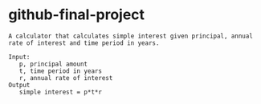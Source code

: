 # github-final-project
    A calculator that calculates simple interest given principal, annual rate of interest and time period in years.
    
    Input:
       p, principal amount
       t, time period in years
       r, annual rate of interest
    Output
       simple interest = p*t*r
